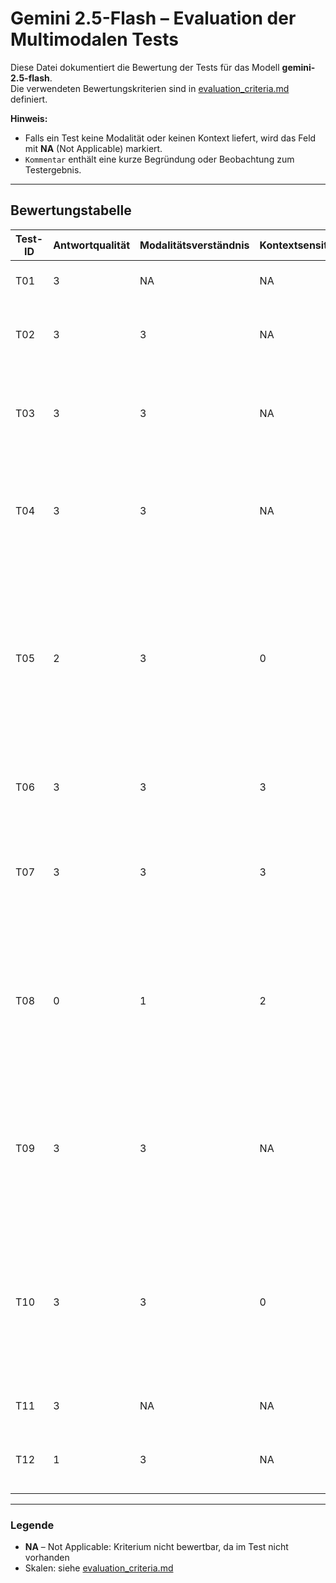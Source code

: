 # Gemini 2.5-Flash – Evaluation der Multimodalen Tests

Diese Datei dokumentiert die Bewertung der Tests für das Modell **gemini-2.5-flash**.  
Die verwendeten Bewertungskriterien sind in [evaluation_criteria.md](evaluation_criteria.md) definiert.  

**Hinweis:**  
- Falls ein Test keine Modalität oder keinen Kontext liefert, wird das Feld mit **NA** (Not Applicable) markiert.  
- `Kommentar` enthält eine kurze Begründung oder Beobachtung zum Testergebnis.

---

## Bewertungstabelle

| Test-ID | Antwortqualität | Modalitätsverständnis | Kontextsensitivität | Robustheit | Verständlichkeit | Kommentar |
|--------|-----------------|----------------------|--------------------|------------|-----------------|-----------|
| T01    | 3               | NA                   | NA                 | NA         | 3               | Klare, sachlich richtige und einfach erklärte Antwort.       |
| T02    | 3               | 3                    | NA                 | NA         | 3               | Vollständig, korrekt und klar formuliert. Modell zeigt gutes Bildverständnis und beschreibt präzise.       |
| T03    | 3               | 3                    | NA                 | NA         | 2               | Sehr ausführliche und korrekte Zusammenfassung der Audioinhalte; etwas lang und technisch, daher leicht anspruchsvoll.       |
| T04    | 3               | 3                    | NA                 | NA         | 3               | Sehr präzise und verständliche Erklärung des Steuertransformators, inkl. Funktionsweise und typischer Anwendung im Schaltschrank.       |
| T05    | 2               | 3                    | 0                  | NA         | 3               | Korrekte und verständliche Identifikation des Transformators, jedoch keien Reaktion auf gegebenen Kontext (Standort). Für eine Top-Bewertung hätte das Modell auf die Standortangabe eingehen oder zumindest deren Irrelevanz erklären sollen.       |
| T06    | 3               | 3                    | 3                  | NA         | 2               | Hervorragende Antwort. Sehr verständlich. Etwas lang, daher leicht anspruchsvoll.       |
| T07    | 3               | 3                    | 3                  | 3          | 2               | Sehr gute visuelle Analyse und Problemlösung. Kombiniert Bildinformaitonen und Kontest. Etwas lang, daher leicht anspruchsvoll.       |
| T08    | 0               | 1                    | 2                  | 0          | 3               | Erkennt QR-Code und interpretiert visuellen Kontext (Venus-Symbol). Halluziniert beim entscheidenden Schritt: Liefert völlig falsche URL, weshalb die Kernaussage falsch ist. Eigene Unsicherheit wird nicht kenntlich gemacht.       |
| T09    | 3               | 3                    | NA                 | NA         | 3               | Hervorragende Antwort. Anaylisert das Video einwandfrei und sehr präzise. Modell zeigt sehr gutes Video-Verständnis. Allerdings hat das Test-Video nicht sehr viel an Tongeräuschen.       |
| T10    | 3               | 3                    | 0                  | 2          | 3               | Das Modell hat zwar robust auf den falschen Zusammenhang zwischen Bild und Text reagiert, aber nichts vom dem Kontext einbezogen. Es hätte den Standort nutzen können, um eine völlig falsche Anfrage ausgrenzen zu können.       |
| T11    | 3               | NA                   | NA                 | NA         | 3               | Modell passt Ton und Detailtiefe an die Nutzeranfrage an.       |
| T12    | 1               | 3                    | NA                 | 3          | 1               | Zeigt korrekte Erkennung eines beschädigten Bildes, aber schwache Nutzerkommunikation.       |

---

### Legende

- **NA** – Not Applicable: Kriterium nicht bewertbar, da im Test nicht vorhanden  
- Skalen: siehe [evaluation_criteria.md](evaluation_criteria.md)

